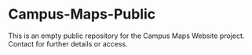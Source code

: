 # Campus-Maps-Public
This is an empty public repository for the Campus Maps Website project. Contact for further details or access.
